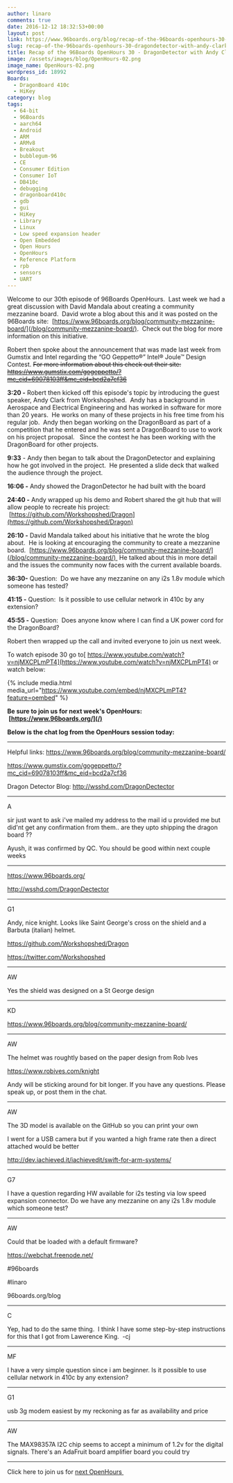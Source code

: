 ```yaml
---
author: linaro
comments: true
date: 2016-12-12 18:32:53+00:00
layout: post
link: https://www.96boards.org/blog/recap-of-the-96boards-openhours-30-dragondetector-with-andy-clark-from-workshopshed/
slug: recap-of-the-96boards-openhours-30-dragondetector-with-andy-clark-from-workshopshed
title: Recap of the 96Boards OpenHours 30 - DragonDetector with Andy Clark from Workshopshed
image: /assets/images/blog/OpenHours-02.png
image_name: OpenHours-02.png
wordpress_id: 18992
Boards:
  - DragonBoard 410c
  - HiKey
category: blog
tags:
  - 64-bit
  - 96Boards
  - aarch64
  - Android
  - ARM
  - ARMv8
  - Breakout
  - bubblegum-96
  - CE
  - Consumer Edition
  - Consumer IoT
  - DB410c
  - debugging
  - dragonboard410c
  - gdb
  - gui
  - HiKey
  - Library
  - Linux
  - Low speed expansion header
  - Open Embedded
  - Open Hours
  - OpenHours
  - Reference Platform
  - rpb
  - sensors
  - UART
---
```


Welcome to our 30th episode of 96Boards OpenHours.  Last week we had a great discussion with David Mandala about creating a community mezzanine board.  David wrote a blog about this and it was posted on the 96Boards site:  [https://www.96boards.org/blog/community-mezzanine-board/](/blog/community-mezzanine-board/).  Check out the blog for more information on this initiative.

Robert then spoke about the announcement that was made last week from Gumstix and Intel regarding the “GO Geppetto®” Intel® Joule™ Design Contest. ~~For more information about this check out their site: https://www.gumstix.com/gogeppetto/?mc_cid=69078103ff&mc_eid=bcd2a7cf36~~

**3:20 -** Robert then kicked off this episode's topic by introducing the guest speaker, Andy Clark from Workshopshed.  Andy has a background in Aerospace and Electrical Engineering and has worked in software for more than 20 years.  He works on many of these projects in his free time from his regular job.  Andy then began working on the DragonBoard as part of a competition that he entered and he was sent a DragonBoard to use to work on his project proposal.   Since the contest he has been working with the DragonBoard for other projects.

**9:33** - Andy then began to talk about the DragonDetector and explaining how he got involved in the project.  He presented a slide deck that walked the audience through the project.

**16:06 -** Andy showed the DragonDetector he had built with the board

**24:40 -** Andy wrapped up his demo and Robert shared the git hub that will allow people to recreate his project:  [https://github.com/Workshopshed/Dragon](https://github.com/Workshopshed/Dragon)

**26:10 -** David Mandala talked about his initiative that he wrote the blog about.  He is looking at encouraging the community to create a mezzanine board.  [https://www.96boards.org/blog/community-mezzanine-board/](/blog/community-mezzanine-board/)  He talked about this in more detail and the issues the community now faces with the current available boards.

**36:30-** Question:  Do we have any mezzanine on any i2s 1.8v module which someone has tested?

**41:15 -** Question:  Is it possible to use cellular network in 410c by any extension?

**45:55 -** Question:  Does anyone know where I can find a UK power cord for the DragonBoard?

Robert then wrapped up the call and invited everyone to join us next week.

To watch episode 30 go to[ https://www.youtube.com/watch?v=njMXCPLmPT4](https://www.youtube.com/watch?v=njMXCPLmPT4) or watch below:

{% include media.html media_url="https://www.youtube.com/embed/njMXCPLmPT4?feature=oembed" %}

**Be sure to join us for next week's OpenHours:  [https://www.96boards.org/](/)**

**Below is the chat log from the OpenHours session today:**

---

Helpful links:
https://www.96boards.org/blog/community-mezzanine-board/

https://www.gumstix.com/gogeppetto/?mc_cid=69078103ff&mc_eid=bcd2a7cf36

Dragon Detector Blog: http://wsshd.com/DragonDectector

---

A

sir just want to ask i've mailed my address to the mail id u provided me but did'nt get any confirmation from them.. are they upto shipping the dragon board ??

Ayush, it was confirmed by QC. You should be good within next couple weeks

---

https://www.96boards.org/

http://wsshd.com/DragonDectector

---

G1

Andy, nice knight. Looks like Saint George's cross on the shield and a Barbuta (italian) helmet.

https://github.com/Workshopshed/Dragon

https://twitter.com/Workshopshed

---

AW

Yes the shield was designed on a St George design

---

KD

https://www.96boards.org/blog/community-mezzanine-board/

---

AW

The helmet was roughtly based on the paper design from Rob Ives

https://www.robives.com/knight

Andy will be sticking around for bit longer. If you have any questions. Please speak up, or post them in the chat.

---

AW

The 3D model is available on the GitHub so you can print your own

I went for a USB camera but if you wanted a high frame rate then a direct attached would be better

http://dev.iachieved.it/iachievedit/swift-for-arm-systems/

---

G7

I have a question regarding HW available for i2s testing via low speed expansion connector. Do we have any mezzanine on any i2s 1.8v module which someone test?

---

AW

Could that be loaded with a default firmware?

https://webchat.freenode.net/

#96boards

#linaro

96boards.org/blog

---

C

Yep, had to do the same thing.  I think I have some step-by-step instructions for this that I got from Lawerence King.  -cj

---

MF

I have a very simple question since i am beginner. Is it possible to use cellular network in 410c by any extension?

---

G1

usb 3g modem easiest by my reckoning as far as availability and price

---

AW

The MAX98357A I2C chip seems to accept a minimum of 1.2v for the digital signals. There's an AdaFruit board amplifier board you could try

---

Click here to join us for [next OpenHours ](/)
